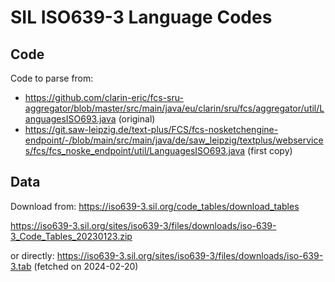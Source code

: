 # SIL ISO639-3 Language Codes

## Code

Code to parse from:
* https://github.com/clarin-eric/fcs-sru-aggregator/blob/master/src/main/java/eu/clarin/sru/fcs/aggregator/util/LanguagesISO693.java (original)
* https://git.saw-leipzig.de/text-plus/FCS/fcs-nosketchengine-endpoint/-/blob/main/src/main/java/de/saw_leipzig/textplus/webservices/fcs/fcs_noske_endpoint/util/LanguagesISO693.java (first copy)

## Data

Download from: https://iso639-3.sil.org/code_tables/download_tables

https://iso639-3.sil.org/sites/iso639-3/files/downloads/iso-639-3_Code_Tables_20230123.zip

or directly:
https://iso639-3.sil.org/sites/iso639-3/files/downloads/iso-639-3.tab (fetched on 2024-02-20)
